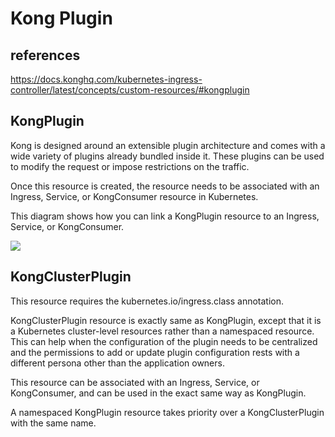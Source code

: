 # Kong Plugin

## references

<https://docs.konghq.com/kubernetes-ingress-controller/latest/concepts/custom-resources/#kongplugin>

## KongPlugin

Kong is designed around an extensible plugin architecture and comes with a wide variety of plugins already bundled inside it. These plugins can be used to modify the request or impose restrictions on the traffic.

Once this resource is created, the resource needs to be associated with an Ingress, Service, or KongConsumer resource in Kubernetes.

This diagram shows how you can link a KongPlugin resource to an Ingress, Service, or KongConsumer.

![](https://docs.konghq.com/assets/images/products/kubernetes-ingress-controller/kong-plugin-association1.png)

## KongClusterPlugin

This resource requires the kubernetes.io/ingress.class annotation.

KongClusterPlugin resource is exactly same as KongPlugin, except that it is a Kubernetes cluster-level resources rather than a namespaced resource. This can help when the configuration of the plugin needs to be centralized and the permissions to add or update plugin configuration rests with a different persona other than the application owners.

This resource can be associated with an Ingress, Service, or KongConsumer, and can be used in the exact same way as KongPlugin.

A namespaced KongPlugin resource takes priority over a KongClusterPlugin with the same name.
